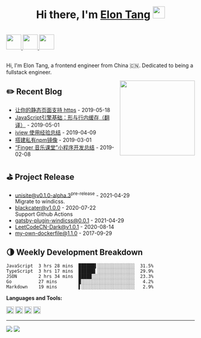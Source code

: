 <h1 align="center">Hi there, I'm <a href="https://www.blackcater.win/" target="_blank">Elon Tang</a> <img
src="https://github.com/blackcater/blackcater/raw/main/images/Hi.gif" height="32" /></h1>

<br />

<a href="https://www.blackcater.com" alt="blackcater's blog" target="_blank">
  <img src="https://github.com/blackcater/blackcater/raw/main/images/social-blog.svg" height="40" />
</a>
<a href="mailto:blackcater@blackcater.dev">
  <img src="https://github.com/blackcater/blackcater/raw/main/images/social-gmail.svg" height="40" />
</a>
<a href="https://leetcode-cn.com/u/blackcater/">
  <img src="https://github.com/blackcater/blackcater/raw/main/images/social-leetcode.svg" height="40" />
</a>

<br />
<br />

Hi, I'm Elon Tang, a frontend engineer from China 🇨🇳. Dedicated to being a fullstack engineer.

<a href="#"><img align="right" src="https://github.com/blackcater/blackcater/raw/main/images/banner.gif" width="200 " height="200" /></a>

## ✏️ Recent Blog

- <a href='http://www.blackcater.win/2019/05-18/let-your-static-page-support-https' target='_blank'>让你的静态页面支持 https</a> - 2019-05-18
- <a href='http://www.blackcater.win/2019/01-01/javascript-engine-shapes-ics' target='_blank'>JavaScript引擎基础：形与行内缓存（翻译）</a> - 2019-05-01
- <a href='http://www.blackcater.win/2019/04-09/iview-usage-experience' target='_blank'>iview 使用经验总结</a> - 2019-04-09
- <a href='http://www.blackcater.win/2019/03-01/deploy-your-own-npm-registry' target='_blank'>搭建私有npm镜像</a> - 2019-03-01
- <a href='http://www.blackcater.win/2019/02-08/mini-program-usage-experience-for-finger' target='_blank'>“Finger 音乐课堂”小程序开发总结</a> - 2019-02-08

<!-- blog_plugin_start -->

<!-- blog_plugin_end -->

<!-- github_plugin_start -->

## ⛳️ Project Release

- <a href='https://github.com/blackcater-labs/unisite/releases/tag/v0.1.0-alpha.3' target='_blank'>unisite@v0.1.0-alpha.3<sup>pre-release</sup></a> - 2021-04-29
  <br/> Migrate to windicss.
- <a href='https://github.com/blackcater/blackcater/releases/tag/v1.0.0' target='_blank'>blackcater@v1.0.0</a> - 2020-07-22
  <br/> Support Github Actions
- <a href='https://github.com/blackcater/gatsby-plugin-windicss/releases/tag/0.0.1' target='_blank'>gatsby-plugin-windicss@0.0.1</a> - 2021-04-29
- <a href='https://github.com/blackcater/LeetCodeCN-Dark/releases/tag/v1.0.1' target='_blank'>LeetCodeCN-Dark@v1.0.1</a> - 2020-08-14
- <a href='https://github.com/blackcater/my-own-dockerfile/releases/tag/1.1.0' target='_blank'>my-own-dockerfile@1.1.0</a> - 2017-09-29

<!-- github_plugin_end -->

<!-- wakatime_plugin_start -->

## 🌗 Weekly Development Breakdown

```text
JavaScript  3 hrs 28 mins  ██████▌░░░░░░░░░░░░░░  31.5%
TypeScript  3 hrs 17 mins  ██████▎░░░░░░░░░░░░░░  29.9%
JSON        2 hrs 34 mins  ████▉░░░░░░░░░░░░░░░░  23.3%
Go          27 mins        ▉░░░░░░░░░░░░░░░░░░░░   4.2%
Markdown    19 mins        ▌░░░░░░░░░░░░░░░░░░░░   2.9%
```

<!-- wakatime_plugin_end -->

**Languages and Tools:**

<a href="#" alt="javascript"><code><img height="20" src="https://github.com/blackcater/blackcater/raw/main/images/logo-javascript.svg"></code></a>
<a href="#" alt="typescript"><code><img height="20" src="https://github.com/blackcater/blackcater/raw/main/images/logo-typescript.svg"></code></a>
<a href="#" alt="nodejs"><code><img height="20" src="https://github.com/blackcater/blackcater/raw/main/images/logo-nodejs.svg"></code></a>
<a href="#" alt="golang"><code><img height="20" src="https://github.com/blackcater/blackcater/raw/main/images/logo-golang.svg"></code></a>

<!-- badge_plugin_start -->

---

<a href="https://github.com/blackcater" alt="https://github.com/blackcater"><img src="https://img.shields.io/static/v1?style=for-the-badge&label=CREATED%20BY&message=blackcater&color=000000"></a>
<a href="https://github.com/blackcater/blackcater/blob/main/LICENSE" alt="https://github.com/blackcater/blackcater/blob/main/LICENSE"><img src="https://img.shields.io/static/v1?style=for-the-badge&label=LICENSE&message=MIT&color=000000"></a>

<!-- badge_plugin_end -->
